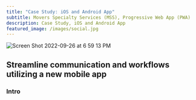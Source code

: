 ```yaml
---
title: "Case Study: iOS and Android App"
subtitle: Movers Specialty Services (MSS), Progressive Web App (PWA)
description: Case Study, iOS and Android App
featured_image: /images/social.jpg
---
```

![Screen Shot 2022-09-26 at 6 59 13 PM](https://user-images.githubusercontent.com/349454/192395399-9483480f-6788-4b31-89e1-d0f829359bb4.png)

## Streamline communication and workflows utilizing a new mobile app



### Intro


